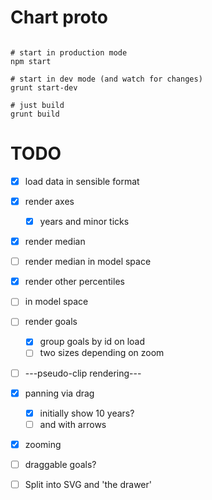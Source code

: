 Chart proto
======

```shell

# start in production mode
npm start

# start in dev mode (and watch for changes)
grunt start-dev

# just build
grunt build

```

TODO
====

* [x] load data in sensible format
* [x] render axes
    * [x] years and minor ticks
* [x] render median
* [ ]   render median in model space
* [x] render other percentiles
* [ ]   in model space
* [ ] render goals
    * [x] group goals by id on load
    * [ ]   two sizes depending on zoom
* [ ] ---pseudo-clip rendering---
* [x] panning via drag
    * [x] initially show 10 years?
    * [ ] and with arrows
* [x] zooming
* [ ] draggable goals?

* [ ] Split into SVG and 'the drawer'
